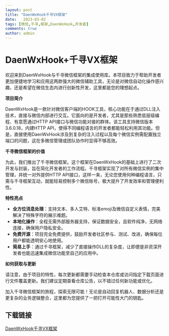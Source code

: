 ```yaml
---
layout: post
title: "DaenWxHook千寻VX框架"
date:   2023-03-02
tags: [微信,千寻,框架,DaenWxHook,开发者]
comments: true
author: admin
---
```

# DaenWxHook+千寻VX框架

欢迎来到DaenWxHook与千寻微信框架的集成使用库。本项目致力于帮助开发者更加便捷地学习和应用这两款强大的微信辅助工具，无论是对微信自动化操作感兴趣，还是希望在微信生态内进行创新性开发，这里都是您的理想起点。

**项目简介**

DaenWxHook是一款针对微信客户端的HOOK工具，核心功能在于通过DLL注入技术，直接与微信内部进行交互。它面向的是开发者，尤其是那些熟悉低层级编程、有意愿通过HTTP API接口与微信功能对接的群体。该工具支持微信版本3.6.0.18，内建HTTP API，使得不同编程语言的开发者都能轻松利用其功能。但是，直接使用DaenWxHook涉及到复杂的注入过程以及每个微信实例需配置独立端口的问题，这在多微信管理或团队协作时显得不够高效。

**千寻微信框架的价值**

为此，我们推出了千寻微信框架。这个框架在DaenWxHook的基础上进行了二次开发与封装，旨在简化开发者的工作流程。千寻框架实现了对所有微信实例的集中管理，并统一对外提供HTTP API接口，这样一来，无论您使用何种编程语言，只需与千寻框架互动，就能轻易控制多个微信账号，极大提升了开发效率和管理便利性。

**特性亮点**
- **全方位消息处理**：支持文本、多人艾特、标准emoji及微信自定义表情，完美解决了特殊字符的展示难题。
- **本地化操作**：全程无需外部服务器支持，保证数据安全，且软件纯净，无网络连接，确保用户隐私安全。
- **免费开源**：项目完全免费提供，鼓励开发者社区参与、测试、改进，确保每位用户都能透明安心地使用。
- **简易上手**：通过千寻框架，减少了直接操作DLL的复杂度，让即便是非资深开发者也能迅速集成微信功能至自己的应用中。

**如何获取与更新**

请注意，由于项目的特性，每次更新都需要手动检查本仓库或访问指定下载页面进行文件覆盖更新。我们建议定期查看仓库公告，以不错过任何新功能或优化。

加入千寻微信框架的旅程，探索无限可能！无论是自动回复机器人、数据分析还是更复杂的业务逻辑整合，这里都为您提供了一把打开可能性大门的钥匙。

## 下载链接

[DaenWxHook千寻VX框架](https://pan.quark.cn/s/1b06248fc153)